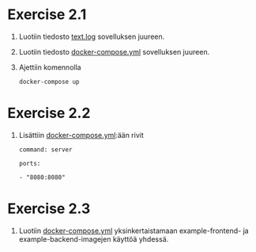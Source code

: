 # Exercise 2.1

1) Luotiin tiedosto [text.log](./attachments/ex1/text.log) sovelluksen juureen.

2) Luotiin tiedosto [docker-compose.yml](./attachments/ex1/docker-compose.yml) sovelluksen juureen.

2) Ajettiin komennolla 

    `docker-compose up`

# Exercise 2.2

1) Lisättiin [docker-compose.yml](./attachments/ex1/docker-compose.yml):ään rivit

    `command: server`

    `ports:`

    `- "8080:8080"`

# Exercise 2.3

1) Luotiin [docker-compose.yml](./attachments/ex3/docker-compose.yml) yksinkertaistamaan example-frontend- ja example-backend-imagejen käyttöä yhdessä.
